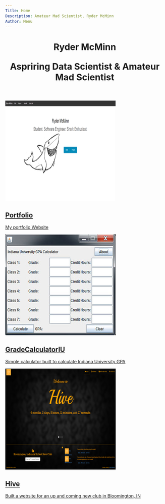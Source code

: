 ```yaml
---
Title: Home
Description: Amateur Mad Scientist, Ryder McMinn
Author: Menu
---
```


<header>
  <h1>Ryder McMinn<br />
  <p>Aspriring Data Scientist & Amateur Mad Scientist <i class="fa fa-flask"></i></p>
</header>


<section class="tiles">
  <article class="style1"> <!-- Portfolio -->
    <span class="image">
    	<img src="./themes/phantom/images/projects/portfoliothumb.png" alt="" />
    </span>
    <a href="./?projects/portfolio">
    	<h2>Portfolio</h2>
    	<div class="content">
    		<p>My portfolio Website</p>
    	</div>
    </a>
  </article>

  <article class="style2"> <!-- Grade Calculator IU -->
    <span class="image">
    	<img src="./themes/phantom/images/projects/gradecalculatoriuthumb.jpg" alt="" />
    </span>
    <a href="./?projects/gradecalculatoriu">
    	<h2>GradeCalculatorIU</h2>
    	<div class="content">
    		<p>Simple calculator built to calculate Indiana University GPA</p>
    	</div>
    </a>
  </article>

  <article class="style3"> <!-- Hive -->
    <span class="image">
    	<img src="./themes/phantom/images/projects/hivethumb.png" alt="" />
    </span>
    <a href="./?projects/hive">
    	<h2>Hive</h2>
    	<div class="content">
    		<p>Built a website for an up and coming new club in Bloomington, IN</p>
    	</div>
    </a>
  </article>

</section>
